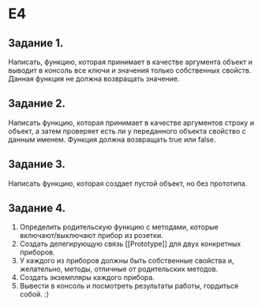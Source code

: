 # E4
## Задание 1.

Написать, функцию, которая принимает в качестве аргумента объект и выводит в консоль все ключи и значения только собственных свойств. Данная функция не должна возвращать значение.

## Задание 2.

Написать функцию, которая принимает в качестве аргументов строку и объект, а затем проверяет есть ли у переданного объекта свойство с данным именем. Функция должна возвращать true или false.

## Задание 3.

Написать функцию, которая создает пустой объект, но без прототипа.

## Задание 4.

1. Определить родительскую функцию с методами, которые включают/выключают прибор из розетки.
2. Создать делегирующую связь [[Prototype]] для двух конкретных приборов.
3. У каждого из приборов должны быть собственные свойства и, желательно, методы, отличные от родительских методов.
4. Создать экземпляры каждого прибора.
5. Вывести в консоль и посмотреть результаты работы, гордиться собой. :)